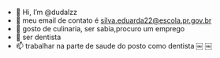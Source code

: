 - 👋 Hi, I’m @dudalzz
- 👀  meu email  de contato  é  silva.eduarda22@escola.pr.gov.br
- 🌱 gosto de culinaria, ser sabia,procuro um emprego
- 💞️ ser dentista
- 📫 trabalhar na parte de saude do posto como dentista
￼
￼
